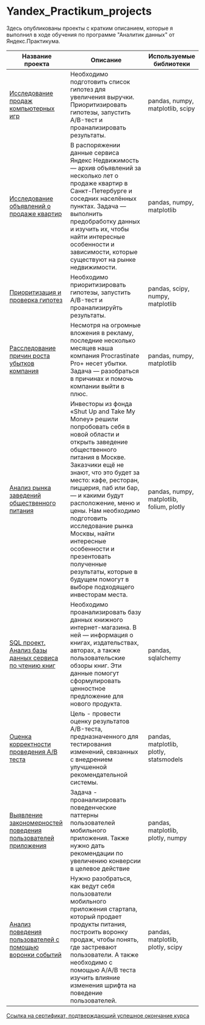 # Yandex_Practikum_projects

Здесь опубликованы проекты с кратким описанием, которые я выполнил в ходе обучения по программе "Аналитик данных" от Яндекс.Практикума. 

| Название проекта | Описание | Используемые библиотеки |
| --- | --- | --- |
| [Исследование продаж компьютерных игр](https://github.com/Georgiy2002/Yandex_Practikum_projects/tree/main/Computer_game_sales_research)|Необходимо подготовить список гипотез для увеличения выручки. Приоритизировать гипотезы, запустить A/B-тест и проанализировать результаты.| pandas, numpy, matplotlib, scipy |
| [Исследование объявлений о продаже квартир](https://github.com/Georgiy2002/Yandex_Practikum_projects/tree/main/Research-on-apartment-listings)|В распоряжении данные сервиса Яндекс Недвижимость — архив объявлений за несколько лет о продаже квартир в Санкт-Петербурге и соседних населённых пунктах. Задача — выполнить предобработку данных и изучить их, чтобы найти интересные особенности и зависимости, которые существуют на рынке недвижимости.| pandas, numpy, matplotlib |
|[Приоритизация и проверка гипотез](https://github.com/Georgiy2002/Yandex_Practikum_projects/tree/main/Hypothesis_analysis)|Необходимо приоритизировать гипотезы, запустить A/B-тест и проанализируйть результаты.| pandas, scipy, numpy, matplotlib |
|[Расследование причин роста убытков компания](https://github.com/Georgiy2002/Yandex_Practikum_projects/tree/main/Investigation_revenue_decline)| Несмотря на огромные вложения в рекламу, последние несколько месяцев наша компания Procrastinate Pro+ несет убытки. Задача — разобраться в причинах и помочь компании выйти в плюс.| pandas, numpy, matplotlib |
|[Анализ рынка заведений общественного питания](https://github.com/Georgiy2002/Yandex_Practikum_projects/tree/main/Analysis_catering_market) | Инвесторы из фонда «Shut Up and Take My Money» решили попробовать себя в новой области и открыть заведение общественного питания в Москве. Заказчики ещё не знают, что это будет за место: кафе, ресторан, пиццерия, паб или бар, — и какими будут расположение, меню и цены. Нам необходимо подготовить исследование рынка Москвы, найти интересные особенности и презентовать полученные результаты, которые в будущем помогут в выборе подходящего инвесторам места.| pandas, numpy, matplotlib, folium, plotly |
|[SQL проект. Анализ базы данных сервиса по чтению книг](https://github.com/Georgiy2002/Yandex_Practikum_projects/tree/main/SQL_project)| Необходимо проанализировать базу данных книжного интернет-магазина. В ней — информация о книгах, издательствах, авторах, а также пользовательские обзоры книг. Эти данные помогут сформулировать ценностное предложение для нового продукта.| pandas, sqlalchemy |
|[Оценка корректности проведения A/B теста](https://github.com/Georgiy2002/Yandex_Practikum_projects/tree/main/Evaluating_AB_test)| Цель - провести оценку результатов A/B-теста, предназначенного для тестирования изменений, связанных с внедрением улучшенной рекомендательной системы.| pandas, matplotlib, plotly, statsmodels |
|[Выявление закономерностей поведения пользователей приложения](https://github.com/Georgiy2002/Yandex_Practikum_projects/tree/main/Analysis_patterns_of_user_behavior)| Задача - проанализировать поведенческие паттерны пользователей мобильного приложения. Также нужно дать рекомендации по увеличению конверсии в целевое действие| pandas, matplotlib, plotly, numpy |
|[Анализ поведения пользователей с помощью воронки событий](https://github.com/Georgiy2002/Yandex_Practikum_projects/tree/main/Analysis_with_event_funnel)| Нужно разобраться, как ведут себя пользователи мобильного приложения стартапа, который продает продукты питания, построить воронку продаж, чтобы понять, где застревают пользователи. А также необходимо с помощью A/A/B теста изучить влияние изменения шрифта на поведение пользователей.| pandas, matplotlib, plotly, scipy |

[Ссылка на сертификат, подтверждающий успешное окончание курса](https://github.com/Georgiy2002/Yandex_Practikum_projects/blob/main/Сертификат%20об%20окончание%20курса%20%22Аналитик%20данных%22.png)

